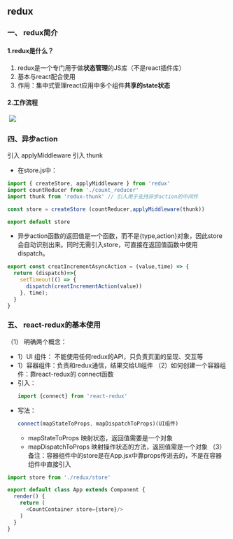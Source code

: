 ## redux

###  一、 redux简介
#### 1.redux是什么？
  1. redux是一个专门用于做**状态管理**的JS库（不是react插件库）
  2. 基本与react配合使用
  3. 作用：集中式管理react应用中多个组件**共享的state状态**

#### 2.工作流程

​	![](C:\Users\victo\Desktop\source\React\4-学习Redux\原理图\redux原理图.png)


### 四、异步action
引入 applyMiddleware
引入 thunk
* 在store.js中：

```js
import { createStore, applyMiddleware } from 'redux'
import countReducer from './count_reducer'
import thunk from 'redux-thunk' // 引入用于支持异步action的中间件

const store = createStore (countReducer,applyMiddleware(thunk))

export default store
```

* 异步action函数的返回值是一个函数，而不是{type,action}对象，因此store会自动识别出来。同时无需引入store，可直接在返回值函数中使用dispatch。
```js
export const creatIncrementAsyncAction = (value,time) => {
  return (dispatch)=>{ 
    setTimeout(() => {
      dispatch(creatIncrementAction(value))
    }, time);
  }
}
```


### 五、 react-redux的基本使用
（1） 明确两个概念：
  - 1）UI 组件： 不能使用任何redux的API，只负责页面的呈现、交互等
  - 1）容器组件：负责和redux通信，结果交给UI组件
（2）如何创建一个容器组件：靠react-redux的 connect函数
  - 引入：
    ```js
    import {connect} from 'react-redux'
    ```
  - 写法：
    ```js
    connect(mapStateToProps, mapDispatchToProps)(UI组件)
    ```
    - mapStateToProps 映射状态，返回值需要是一个对象
    - mapDispatchToProps 映射操作状态的方法，返回值需是一个对象
（3）备注：容器组件中的store是在App.jsx中靠props传进去的，不是在容器组件中直接引入
  ```js
  import store from './redux/store'

  export default class App extends Component {
    render() {
      return (
        <CountContainer store={store}/>
      )
    }
  }
  ```
